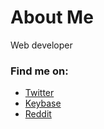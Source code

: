 # About Me

Web developer

### Find me on:
* [Twitter](https://www.twitter.com/joelgeorgev)
* [Keybase](https://www.keybase.io/joelgeorgev)
* [Reddit](https://www.reddit.com/user/joelgeorgev)